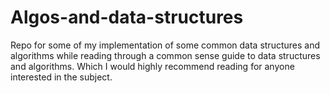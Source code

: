 # Algos-and-data-structures

Repo for some of my implementation of some common data structures and algorithms while reading through a common sense guide to data structures and algorithms.
Which I would highly recommend reading for anyone interested in the subject.
